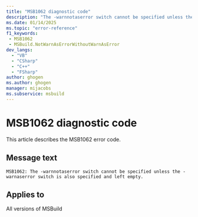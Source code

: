 ```yaml
---
title: "MSB1062 diagnostic code"
description: "The -warnnotaserror switch cannot be specified unless the -warnaserror switch is also specified and left empty."
ms.date: 01/14/2025
ms.topic: "error-reference"
f1_keywords:
 - MSB1062
 - MSBuild.NotWarnAsErrorWithoutWarnAsError
dev_langs:
  - "VB"
  - "CSharp"
  - "C++"
  - "FSharp"
author: ghogen
ms.author: ghogen
manager: mijacobs
ms.subservice: msbuild
---
```


# MSB1062 diagnostic code

<!-- :::ErrorDefinitionDescription::: -->
<!-- :::editable-content name="introDescription"::: -->
This article describes the MSB1062 error code.
<!-- :::editable-content-end::: -->

## Message text

```output
MSB1062: The -warnnotaserror switch cannot be specified unless the -warnaserror switch is also specified and left empty.
```

<!-- :::editable-content name="postOutputDescription"::: -->
<!--
{StrBegin="MSBUILD : error MSB1062: "}LOCALIZATION: The prefix "MSBUILD : error MSBxxxx:", "-warnnotaserror" and "-warnaserror" should not be localized.
-->
<!-- :::editable-content-end::: -->
<!-- :::ErrorDefinitionDescription-end::: -->

## Applies to

All versions of MSBuild

